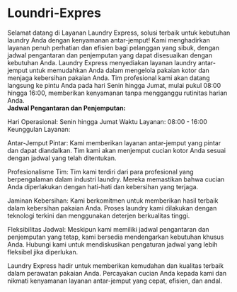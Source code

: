 
# Loundri-Expres
Selamat datang di Layanan Laundry Express, solusi terbaik untuk kebutuhan laundry Anda dengan kenyamanan antar-jemput! Kami menghadirkan layanan penuh perhatian dan efisien bagi pelanggan yang sibuk, dengan jadwal pengantaran dan penjemputan yang dapat disesuaikan dengan kebutuhan Anda. Laundry Express menyediakan layanan laundry antar-jemput untuk memudahkan Anda dalam mengelola pakaian kotor dan menjaga kebersihan pakaian Anda. Tim profesional kami akan datang langsung ke pintu Anda pada hari Senin hingga Jumat, mulai pukul 08:00 hingga 16:00, memberikan kenyamanan tanpa mengganggu rutinitas harian Anda.
<br>
<b>Jadwal Pengantaran dan Penjemputan:</b>

Hari Operasional: Senin hingga Jumat
Waktu Layanan: 08:00 - 16:00
Keunggulan Layanan:

Antar-Jemput Pintar: Kami memberikan layanan antar-jemput yang pintar dan dapat diandalkan. Tim kami akan menjemput cucian kotor Anda sesuai dengan jadwal yang telah ditentukan.

Profesionalisme Tim: Tim kami terdiri dari para profesional yang berpengalaman dalam industri laundry. Mereka memastikan bahwa cucian Anda diperlakukan dengan hati-hati dan kebersihan yang terjaga.

Jaminan Kebersihan: Kami berkomitmen untuk memberikan hasil terbaik dalam kebersihan pakaian Anda. Proses laundry kami dilakukan dengan teknologi terkini dan menggunakan deterjen berkualitas tinggi.

Fleksibilitas Jadwal: Meskipun kami memiliki jadwal pengantaran dan penjemputan yang tetap, kami bersedia mendengarkan kebutuhan khusus Anda. Hubungi kami untuk mendiskusikan pengaturan jadwal yang lebih fleksibel jika diperlukan.

Laundry Express hadir untuk memberikan kemudahan dan kualitas terbaik dalam perawatan pakaian Anda. Percayakan cucian Anda kepada kami dan nikmati kenyamanan layanan antar-jemput yang cepat, efisien, dan andal.
